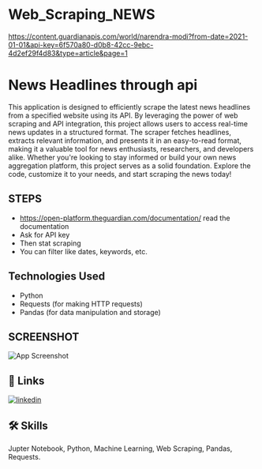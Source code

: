 # Web_Scraping_NEWS

https://content.guardianapis.com/world/narendra-modi?from-date=2021-01-01&api-key=6f570a80-d0b8-42cc-9ebc-4d2ef29f4d83&type=article&page=1

# News Headlines through api
This application is designed to efficiently scrape the latest news headlines from a specified website using its API. By leveraging the power of web scraping and API integration, this project allows users to access real-time news updates in a structured format. The scraper fetches headlines, extracts relevant information, and presents it in an easy-to-read format, making it a valuable tool for news enthusiasts, researchers, and developers alike. Whether you're looking to stay informed or build your own news aggregation platform, this project serves as a solid foundation. Explore the code, customize it to your needs, and start scraping the news today!

## STEPS
- https://open-platform.theguardian.com/documentation/
read the documentation 
- Ask for API key
- Then stat scraping 
- You can filter like dates, keywords, etc.

## Technologies Used
- Python
- Requests (for making HTTP requests)
- Pandas (for data manipulation and storage)




## SCREENSHOT

![App Screenshot](https://via.placeholder.com/468x300?text=App+Screenshot+Here)


## 🔗 Links
[![linkedin](https://img.shields.io/badge/linkedin-0A66C2?style=for-the-badge&logo=linkedin&logoColor=white)](https://www.linkedin.com/in/sanika-nandurkar-7ab823250/)



## 🛠 Skills
Jupter Notebook,
Python,
Machine Learning,
Web Scraping,
Pandas,
Requests.


